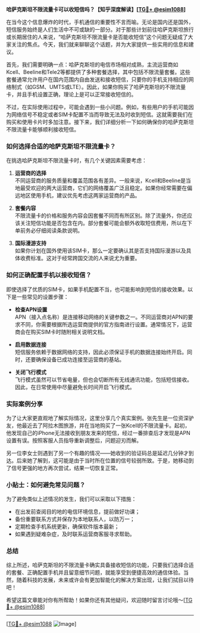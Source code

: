 **哈萨克斯坦不限流量卡可以收短信吗？【知乎深度解读】[[TG💪+ @esim1088](https://t.me/s/esim1088)]**

在当今这个信息爆炸的时代，手机通信的重要性不言而喻。无论是国内还是国外，短信服务始终是人们生活中不可或缺的一部分。对于那些计划前往哈萨克斯坦旅行或长期居住的人来说，“哈萨克斯坦不限流量卡是否能收短信”这个问题无疑成了大家关注的焦点。今天，我们就来聊聊这个话题，并为大家提供一些实用的信息和建议。

首先，我们需要明确一点：哈萨克斯坦的电信市场相对成熟，主流运营商如Kcell、Beeline和Tele2等都提供了多种套餐选择，其中包括不限流量套餐。这些套餐通常允许用户在国内范围内自由发送和接收短信，只要你的手机支持相应的网络制式（如GSM、UMTS或LTE）。因此，如果你购买了哈萨克斯坦的不限流量卡，并且手机设置正确，理论上是可以正常接收短信的。

不过，在实际使用过程中，可能会遇到一些小问题。例如，有些用户的手机可能因为网络信号不稳定或者SIM卡配置不当而导致无法及时收到短信。这就需要我们在购买和使用卡片时多加注意。接下来，我们详细分析一下如何确保你的哈萨克斯坦不限流量卡能够顺利接收短信。

### 如何选择合适的哈萨克斯坦不限流量卡？

在挑选哈萨克斯坦不限流量卡时，有几个关键因素需要考虑：

1. **运营商的选择**  
   不同运营商的服务质量和覆盖范围各有差异。一般来说，Kcell和Beeline是当地最受欢迎的两大运营商，它们的网络覆盖广泛且稳定。如果你经常需要在偏远地区使用手机，建议优先考虑这两家运营商的产品。

2. **套餐内容**  
   不限流量卡的价格和服务内容会因套餐不同而有所区别。除了流量外，你还应该关注短信功能是否包含在内。部分套餐可能会额外收取短信费用，所以在下单前务必仔细阅读条款说明。

3. **国际漫游支持**  
   如果你计划在国外使用该SIM卡，那么一定要确认其是否支持国际漫游以及具体收费标准。这对于经常跨国交流的人来说尤为重要。

### 如何正确配置手机以接收短信？

即使选择了优质的SIM卡，如果手机配置不当，也可能影响到短信的接收效果。以下是一些常见的设置步骤：

- **检查APN设置**  
  APN（接入点名称）是连接移动网络的关键参数之一。不同运营商对APN的要求不同，你需要根据所选运营商提供的官方指南进行设置。通常情况下，运营商会在购买SIM卡时随附相关说明文档。

- **启用数据连接**  
  短信服务依赖于数据网络的支持，因此必须保证手机的数据连接始终开启。同时，还要确保设备已成功连接至运营商的基站。

- **关闭飞行模式**  
  飞行模式虽然可以节省电量，但也会切断所有无线通讯功能，包括短信接收。因此，在日常使用中尽量避免长时间开启飞行模式。

### 实际案例分享

为了让大家更直观地了解实际情况，这里分享几个真实案例。张先生是一位资深驴友，他最近去了阿拉木图旅游，并在当地购买了一张Kcell的不限流量卡。起初，他发现自己的iPhone无法接收到朋友发来的短信，经过一番排查后才发现是APN设置有误。按照客服人员指导重新调整后，问题迎刃而解。

另一位李女士则遇到了另一个有趣的情况——她收到的验证码总是延迟几分钟才到达。后来她了解到，这可能是由于当时所在位置的信号较弱所致。于是，她移动到了信号更强的地方再次尝试，结果一切恢复正常。

### 小贴士：如何避免常见问题？

为了避免类似上述情况的发生，我们可以采取以下措施：

- 在出发前查阅目的地的电信环境信息，提前做好功课；
- 备份重要联系方式并保存为本地联系人，以防万一；
- 定期检查手机系统更新，确保软件版本最新；
- 如果遇到疑难杂症，及时联系运营商客服寻求帮助。

### 总结

综上所述，哈萨克斯坦的不限流量卡确实具备接收短信的功能，只要我们选择合适的套餐、正确配置手机并且留意细节问题，就能享受到便捷高效的通信体验。当然，随着科技的发展，未来或许会有更加智能化的解决方案出现，让我们拭目以待吧！

希望这篇文章能对你有所帮助！如果你还有其他疑问，欢迎随时留言讨论哦～[[TG💪+ @esim1088](https://t.me/s/esim1088)]  

---

[[TG💪+ @esim1088](https://t.me/s/esim1088) ![Image](https://i.postimg.cc/4NQfJmqS/Snipaste-2025-05-13-00-14-12.png)]